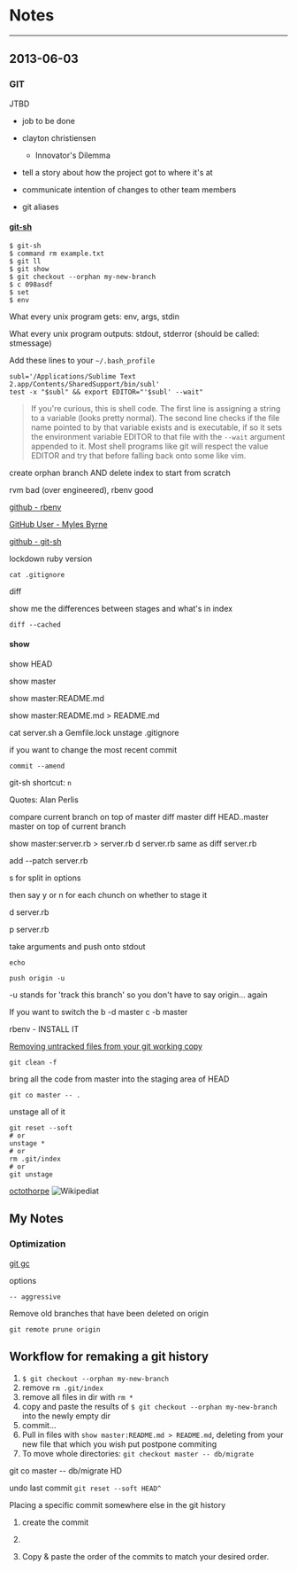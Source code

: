 # Notes
---

## 2013-06-03

### GIT

JTBD
- job to be done
- clayton christiensen
    - Innovator's Dilemma

- tell a story about how the project got to where it's at
- communicate intention of changes to other team members

- git aliases

#### [git-sh]((https://github.com/rtomayko/git-sh))

```
$ git-sh
$ command rm example.txt
$ git ll
$ git show
$ git checkout --orphan my-new-branch
$ c 098asdf
$ set
$ env

```

What every unix program gets: env, args, stdin

What every unix program outputs: stdout, stderror (should be called: stmessage)


Add these lines to your ```~/.bash_profile```

```
subl='/Applications/Sublime Text 2.app/Contents/SharedSupport/bin/subl'
test -x "$subl" && export EDITOR="'$subl' --wait"
```

> If you're curious, this is shell code. The first line is assigning a string to a variable (looks pretty normal). The second line checks if the file name pointed to by that variable exists and is executable, if so it sets the environment variable EDITOR to that file with the ```--wait``` argument appended to it. Most shell programs like git will respect the value EDITOR and try that before falling back onto some like vim.

create orphan branch AND delete index to start from scratch

rvm bad (over engineered), rbenv good

[github - rbenv](https://github.com/sstephenson/rbenv)

[GitHub User - Myles Byrne](https://github.com/quackingduck)

[github - git-sh](https://github.com/rtomayko/git-sh)


lockdown ruby version

```cat .gitignore```

diff

show me the differences between stages and what's in index

```diff --cached```



#### show

show HEAD

show master

show master:README.md

show master:README.md > README.md

cat server.sh
a Gemfile.lock
unstage .gitignore

if you want to change the most recent commit

```commit --amend```

git-sh shortcut: ```n```


Quotes: Alan Perlis

compare current branch on top of master
diff master
diff HEAD..master
  master on top of current branch

show master:server.rb > server.rb
d server.rb
  same as diff server.rb

add --patch server.rb

  s for split in options

  then say y or n for each chunch on whether to stage it

d server.rb

p server.rb

take arguments and push onto stdout

```echo```


```push origin -u```

  -u stands for 'track this branch' so you don't have to say origin... again

If you want to switch the
b -d master
c -b master

rbenv - INSTALL IT



[Removing untracked files from your git working copy](http://stackoverflow.com/questions/61212/removing-untracked-files-from-your-git-working-copy)

```git clean -f```



bring all the code from master into the staging area of HEAD

```
git co master -- .
```

unstage all of it

```
git reset --soft
# or
unstage *
# or
rm .git/index
# or
git unstage
```







[octothorpe](http://en.wiktionary.org/wiki/octothorpe)
![Wikipediat](http://upload.wikimedia.org/wikipedia/commons/4/47/Hash.png)



## My Notes

### Optimization

[git gc](https://www.kernel.org/pub/software/scm/git/docs/git-gc.html)

options

```
-- aggressive
```


Remove old branches that have been deleted on origin

```
git remote prune origin
```


## Workflow for remaking a git history

1. ```$ git checkout --orphan my-new-branch```
2. remove ```rm .git/index```
3. remove all files in dir with ```rm *```
4. copy and paste the results of ```$ git checkout --orphan my-new-branch``` into the newly empty dir
5. commit...
6. Pull in files with ```show master:README.md > README.md```, deleting from your new file that which you wish put postpone commiting
7. To move whole directories: ```git checkout master -- db/migrate```


git co master -- db/migrate
HD

undo last commit
```git reset --soft HEAD^ ```

Placing a specific commit somewhere else in the git history
  1. create the commit
  2. ```rebase -i <future_parent_hash>
  3. Copy & paste the order of the commits to match your desired order.
